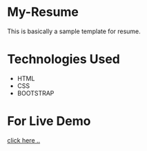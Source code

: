 # My-Resume
This is basically a sample template for resume.

# Technologies Used
- HTML
- CSS
- BOOTSTRAP

# For Live Demo

[click here ..](https://muskan18.github.io/My-Resume/)
